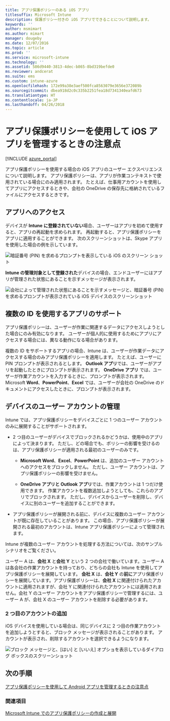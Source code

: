```yaml
---
title: アプリ保護ポリシーのある iOS アプリ
titlesuffix: Microsoft Intune
description: 保護ポリシー付きの iOS アプリでできることについて説明します。
keywords: ''
author: msmimart
ms.author: mimart
manager: dougeby
ms.date: 12/07/2016
ms.topic: article
ms.prod: ''
ms.service: microsoft-intune
ms.technology: ''
ms.assetid: 586d9440-3813-4dec-b865-8bd319befde0
ms.reviewer: andcerat
ms.suite: ems
ms.custom: intune-azure
ms.openlocfilehash: 172e99a38e3aef500fca8563079e3656e372089b
ms.sourcegitcommit: dbea918d2c0c335b2251fea18d7341340eafd673
ms.translationtype: HT
ms.contentlocale: ja-JP
ms.lasthandoff: 04/26/2018
---
```

# <a name="what-to-expect-when-your-ios-app-is-managed-by-app-protection-policies"></a>アプリ保護ポリシーを使用して iOS アプリを管理するときの注意点

[!INCLUDE [azure_portal](./includes/azure_portal.md)]

アプリ保護ポリシーを使用する場合の iOS アプリのユーザー エクスペリエンスについて説明します。 アプリ保護ポリシーは、アプリが作業コンテキストで使用されている場合にのみ適用されます。 たとえば、仕事用アカウントを使用してアプリにアクセスするときや、会社の OneDrive の保存先に格納されているファイルにアクセスするときです。
##  <a name="accessing-apps"></a>アプリへのアクセス

デバイスが **Intune に登録されていない**場合、ユーザーはアプリを初めて使用すると、アプリの再起動を求められます。  再起動すると、アプリ保護ポリシーをアプリに適用することができます。 次のスクリーンショットは、Skype アプリを使用した場合の例を示しています。


![暗証番号 (PIN) を求めるプロンプトを表示している iOS のスクリーン ショット](./media/ios-pin-prompt.png)

**Intune の管理対象として登録された**デバイスの場合、エンドユーザーにはアプリが管理された状態にあることを示すメッセージが表示されます。

![会社によって管理された状態にあることを示すメッセージと、暗証番号 (PIN) を求めるプロンプトが表示されている iOS デバイスのスクリーンショット](./media/ios-managed-devices-pin-prompt.png)

##  <a name="using-apps-with-multi-identity-support"></a>複数の ID を使用するアプリのサポート

アプリ保護ポリシーは、ユーザーが作業に関連するデータにアクセスしようとした場合にのみ有効になります。  ユーザーが個人的に使用するためにアプリにアクセスする場合には、異なる動作になる場合があります。 

複数の ID をサポートするアプリの場合、Intune は、ユーザーが作業データにアクセスする場合のみアプリ保護ポリシーを適用します。  たとえば、ユーザーに PIN プロンプトが表示されるとします。  **Outlook アプリ**では、ユーザーがアプリを起動したときにプロンプトが表示されます。 **OneDrive アプリ** では、ユーザーが作業アカウントを入力するときに、プロンプトが表示されます。  Microsoft **Word**、**PowerPoint**、**Excel** では、ユーザーが会社の OneDrive のドキュメントにアクセスしたときに、プロンプトが表示されます。
##  <a name="managing-user-accounts-on-the-device"></a>デバイスのユーザー アカウントの管理

Intune では、アプリ保護ポリシーをデバイスごとに 1 つのユーザー アカウントのみに展開することがサポートされます。

* 2 つ目のユーザーがデバイスでブロックされるかどうかは、使用中のアプリによって決まります。 ただし、どの場合でも、ポリシーの影響を受けるのは、アプリ保護ポリシーが適用される最初のユーザーのみです。
  * **Microsoft Word**、**Excel**、**PowerPoint** は、追加のユーザー アカウントへのアクセスをブロックしません。 ただし、ユーザー アカウントは、アプリ保護ポリシーの影響を受けません。

  * **OneDrive アプリと Outlook アプリ**では、作業アカウントは 1 つだけ使用できます。  作業アカウントを複数追加しようとしても、これらのアプリでブロックされます。  ただし、デバイスからユーザーを削除し、デバイスに別のユーザーを追加することができます。

* アプリ保護ポリシーが展開される前に、デバイスに複数のユーザー アカウントが既に存在していることがあります。 この場合、アプリ保護ポリシーが展開される最初のアカウントは、Intune アプリ保護ポリシーによって管理されます。


Intune が複数のユーザー アカウントを処理する方法については、次のサンプル シナリオをご覧ください。

ユーザー A は、**会社 X** と**会社 Y** という 2 つの会社で働いています。ユーザー A は各会社の作業アカウントを持っており、どちらの会社も Intune を使用してアプリ保護ポリシーを展開しています。 **会社 X** は、**会社 Y** の**前に**アプリ保護ポリシーを展開しています。アプリ保護ポリシーは、**会社 X** に関連付けられたアカウントに適用されますが、会社 Y に関連付けられたアカウントには適用されません。会社 Y のユーザー アカウントをアプリ保護ポリシーで管理するには、ユーザー A が、会社 X のユーザー アカウントを削除する必要があります。
### <a name="adding-a-second-account"></a>2 つ目のアカウントの追加

iOS デバイスを使用している場合は、同じデバイスに 2 つ目の作業アカウントを追加しようとすると、ブロック メッセージが表示されることがあります。  アカウントが表示され、削除するアカウントを選択できるようになります。

![ブロック メッセージと、[はい] と [いいえ] オプショを表示しているダイアログ ボックスのスクリーンショット](./media/ios-switch-user.PNG)

## <a name="next-steps"></a>次の手順
[アプリ保護ポリシーを使用して Android アプリを管理するときの注意点](app-protection-enabled-apps-android.md)
### <a name="see-also"></a>関連項目
[Microsoft Intune でのアプリ保護ポリシーの作成と展開](app-protection-policies.md)
